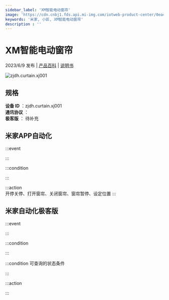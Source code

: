 ```yaml
---
sidebar_label: 'XM智能电动窗帘'
image: 'https://cdn.cnbj1.fds.api.mi-img.com/iotweb-product-center/0ea4f7244d896e12d1c7ccae7f81807f_1683702189898.png?GalaxyAccessKeyId=AKVGLQWBOVIRQ3XLEW&Expires=9223372036854775807&Signature=qf7CVjNkqYAPwV7k7N44QU+uXW4='
keywords: '米家, 小匠, XM智能电动窗帘'
description : ''
---
```

# XM智能电动窗帘

2023/6/9 发布 | [产品百科](https://home.mi.com/webapp/content/baike/product/index.html?model=zjdh.curtain.xj001/) | [说明书](https://home.mi.com/views/introduction.html?model=zjdh.curtain.xj001&region=cn)

![zjdh.curtain.xj001](https://cdn.cnbj1.fds.api.mi-img.com/iotweb-product-center/0ea4f7244d896e12d1c7ccae7f81807f_1683702189898.png?GalaxyAccessKeyId=AKVGLQWBOVIRQ3XLEW&Expires=9223372036854775807&Signature=qf7CVjNkqYAPwV7k7N44QU+uXW4=)

## 规格  
> 
**设备 ID** ：zjdh.curtain.xj001  
**通讯协议** ：  
**极客版**  ： 待补充 


## 米家APP自动化  

:::event  

:::

:::condition  

:::

:::action   
开停关停、打开窗帘、关闭窗帘、窗帘暂停、设定位置
:::

## 米家自动化极客版  

:::event  

:::

:::condition  

:::

:::condition 可查询的状态条件  

:::

:::action  

:::

        

